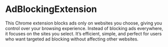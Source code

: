 # AdBlockingExtension
This Chrome extension blocks ads only on websites you choose, giving you control over your browsing experience. Instead of blocking ads everywhere, it focuses on the sites you select. It’s efficient, simple, and perfect for users who want targeted ad blocking without affecting other websites.
